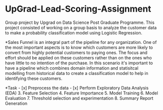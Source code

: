 # UpGrad-Lead-Scoring-Assignment
Group project by Upgrad on Data Science Post Graduate Programme. This project consisted of working on a group basis to analyze the customer data to make a probability classification model using Logistic Regression.

  *Sales Funnel is an integral part of the pipeline for any organization. One of the most important aspects is to know which customers are more likely to convert from highly potential customers to paying ones. The 
   focus and effort should be applied on these customers rather than on the ones who have little to no intention of the purchase. In this scenario it's important to have a pipeline which combines domain information 
   and statisitcal modelling from historical data to create a classification model to help in identifying these customers.

*Task
     - [x] Preprocess the data
     - [x] Perform Exploratory Data Analysis (EDA)
     3. Feature Selection
     4. Feature Importance
     5. Model Training
     6. Model Evaluation
     7. Threshold selection and experimentation
     8. Summary Report Generation
